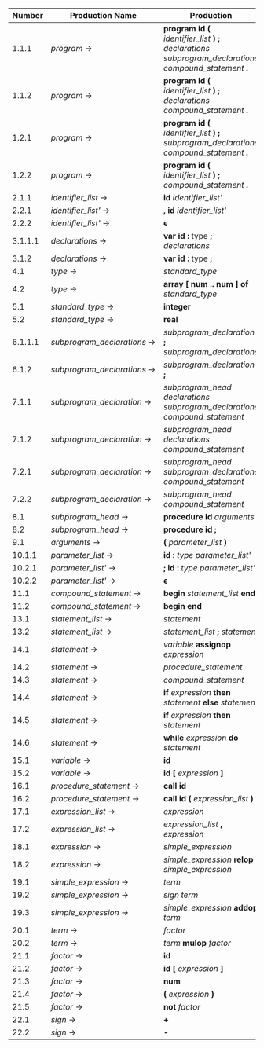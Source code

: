 | Number       | Production Name             | Production |
|--------------|-----------------------------|------------|
|  1.1.1       | *program* →                 | **program** **id** **(** *identifier_list* **)** **;** *declarations* *subprogram_declarations* *compound_statement* **.** |
|  1.1.2       | *program* →                 | **program** **id** **(** *identifier_list* **)** **;** *declarations* *compound_statement* **.** |
|  1.2.1       | *program* →                 | **program** **id** **(** *identifier_list* **)** **;** *subprogram_declarations* *compound_statement* **.** |
|  1.2.2       | *program* →                 | **program** **id** **(** *identifier_list* **)** **;** *compound_statement* **.** |
|  2.1.1       | *identifier_list* →         | **id** *identifier_list'* |
|  2.2.1       | *identifier_list'* →        | **,** **id** *identifier_list'* |
|  2.2.2       | *identifier_list'* →        | **ϵ**
|  3.1.1.1     | *declarations* →            | **var** **id** **:** type **;** *declarations* |
|  3.1.2       | *declarations* →            | **var** **id** **:** type **;** |
|  4.1         | *type* →                    | *standard_type* |
|  4.2         | *type* →                    | **array** **[** **num** **\.\.** **num** **]** **of** *standard_type* |
|  5.1         | *standard_type* →           | **integer** |
|  5.2         | *standard_type* →           | **real** |
|  6.1.1.1     | *subprogram_declarations* → | *subprogram_declaration* **;** *subprogram_declarations* |
|  6.1.2       | *subprogram_declarations* → | *subprogram_declaration* **;** |
|  7.1.1       | *subprogram_declaration* →  | *subprogram_head* *declarations* *subprogram_declarations* *compound_statement* |
|  7.1.2       | *subprogram_declaration* →  | *subprogram_head* *declarations* *compound_statement* |
|  7.2.1       | *subprogram_declaration* →  | *subprogram_head* *subprogram_declarations* *compound_statement* |
|  7.2.2       | *subprogram_declaration* →  | *subprogram_head* *compound_statement* |
|  8.1         | *subprogram_head* →         | **procedure** **id** *arguments* **;** |
|  8.2         | *subprogram_head* →         | **procedure** **id** **;** |
|  9.1         | *arguments* →               | **(** *parameter_list* **)** |
| 10.1.1       | *parameter_list* →          | **id** **:** *type* *parameter_list'* |
| 10.2.1       | *parameter_list'* →         | **;** **id** **:** *type* *parameter_list'* |
| 10.2.2       | *parameter_list'* →         | **ϵ** |
| 11.1         | *compound_statement* →      | **begin** *statement_list* **end** |
| 11.2         | *compound_statement* →      | **begin** **end** |
| 13.1         | *statement_list* →          | *statement* |
| 13.2         | *statement_list* →          | *statement_list* **;** *statement* |
| 14.1         | *statement* →               | *variable* **assignop** *expression* |
| 14.2         | *statement* →               | *procedure_statement* |
| 14.3         | *statement* →               | *compound_statement* |
| 14.4         | *statement* →               | **if** *expression* **then** *statement* **else** *statement* |
| 14.5         | *statement* →               | **if** *expression* **then** *statement* |
| 14.6         | *statement* →               | **while** *expression* **do** *statement* |
| 15.1         | *variable* →                | **id** |
| 15.2         | *variable* →                | **id** **[** *expression* **]** |
| 16.1         | *procedure_statement* →     | **call** **id** |
| 16.2         | *procedure_statement* →     | **call** **id** **(** *expression_list* **)** |
| 17.1         | *expression_list* →         | *expression* |
| 17.2         | *expression_list* →         | *expression_list* **,** *expression* |
| 18.1         | *expression* →              | *simple_expression* |
| 18.2         | *expression* →              | *simple_expression* **relop** *simple_expression* |
| 19.1         | *simple_expression* →       | *term* |
| 19.2         | *simple_expression* →       | *sign* *term* |
| 19.3         | *simple_expression* →       | *simple_expression* **addop** *term* |
| 20.1         | *term* →                    | *factor* |
| 20.2         | *term* →                    | *term* **mulop** *factor* |
| 21.1         | *factor* →                  | **id** |
| 21.2         | *factor* →                  | **id** **[** *expression* **]** |
| 21.3         | *factor* →                  | **num** |
| 21.4         | *factor* →                  | **(** *expression* **)** |
| 21.5         | *factor* →                  | **not** *factor* |
| 22.1         | *sign* →                    | **+** |
| 22.2         | *sign* →                    | **-** |
